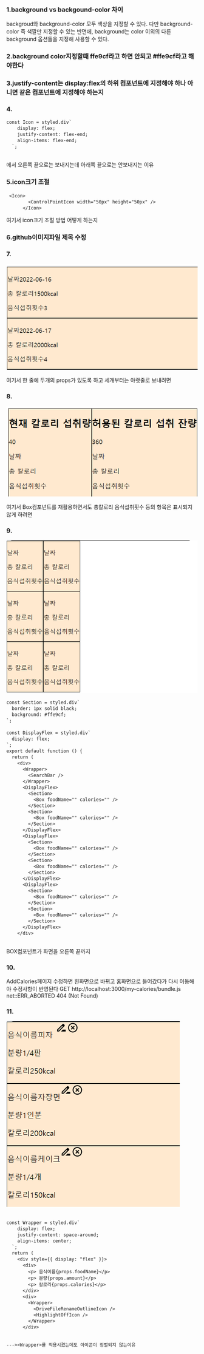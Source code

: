 ### 1.background vs backgound-color 차이

backgroud와 background-color 모두 색상을 지정할 수 있다. 다만 background-color 즉 색깔만 지정할 수 있는 반면에, background는 color 이외의 다른 background 옵션들을 지정해 사용할 수 있다.

### 2.background color지정할때 ffe9cf라고 하면 안되고 #ffe9cf라고 해야한다

### 3.justify-content는 display:flex의 하위 컴포넌트에 지정해야 하나 아니면 같은 컴포넌트에 지정해야 하는지

### 4.
```
const Icon = styled.div`
    display: flex;
    justify-content: flex-end;
    align-items: flex-end;
  `;
  
  ```
  에서 오른쪽 끝으로는 보내지는데 아래쪽 끝으로는 안보내지는 이유
  
  
### 5.icon크기 조절

```
 <Icon>
        <ControlPointIcon width="50px" height="50px" />
      </Icon>
```
여기서 icon크기 조절 방법 어떻게 하는지

### 6.github이미지파일 제목 수정

### 7.

![이미지](../img/12345.PNG)

여기서 한 줄에 두개의 props가 있도록 하고 세개부터는 아랫줄로 보내려면

### 8.

![이미지](../img/12345-1.PNG)

여기서 Box컴포넌트를 재활용하면서도
총칼로리 음식섭취횟수 등의 항목은 표시되지 않게 하려면

### 9.

![이미지](../img/12345-2.PNG)

```
const Section = styled.div`
  border: 1px solid black;
  background: #ffe9cf;
`;

const DisplayFlex = styled.div`
  display: flex;
`;
export default function () {
  return (
    <div>
      <Wrapper>
        <SearchBar />
      </Wrapper>
      <DisplayFlex>
        <Section>
          <Box foodName="" calories="" />
        </Section>
        <Section>
          <Box foodName="" calories="" />
        </Section>
      </DisplayFlex>
      <DisplayFlex>
        <Section>
          <Box foodName="" calories="" />
        </Section>
        <Section>
          <Box foodName="" calories="" />
        </Section>
      </DisplayFlex>
      <DisplayFlex>
        <Section>
          <Box foodName="" calories="" />
        </Section>
        <Section>
          <Box foodName="" calories="" />
        </Section>
      </DisplayFlex>
    </div>
    
```
    
    
BOX컴포넌트가 화면을 오른쪽 끝까지 

### 10.
AddCalories페이지 수정하면 흰화면으로 바뀌고 홈화면으로 들어갔다가 다시 이동해야 수정사항이 반영된다
GET http://localhost:3000/my-calories/bundle.js net::ERR_ABORTED 404 (Not Found)

### 11.
![이미지](../img/12345-3.PNG)

```

const Wrapper = styled.div`
    display: flex;
    justify-content: space-around;
    align-items: center;
  `;
  return (
    <div style={{ display: "flex" }}>
      <div>
        <p> 음식이름{props.foodName}</p>
        <p> 분량{props.amount}</p>
        <p> 칼로리{props.calories}</p>
      </div>
      <div>
        <Wrapper>
          <DriveFileRenameOutlineIcon />
          <HighlightOffIcon />
        </Wrapper>
      </div>
    
```
    
    ---><Wrapper>를 적용시켰는데도 아이콘이 정렬되지 않는이유
